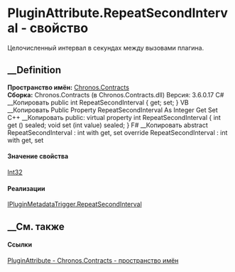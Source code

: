 # PluginAttribute.RepeatSecondInterval - свойство
Целочисленный интервал в секундах между вызовами плагина.
## __Definition
 **Пространство имён:** [Chronos.Contracts](N_Chronos_Contracts.htm)  
 **Сборка:** Chronos.Contracts (в Chronos.Contracts.dll) Версия: 3.6.0.17
C# __Копировать
     public int RepeatSecondInterval { get; set; }
VB __Копировать
     Public Property RepeatSecondInterval As Integer
    	Get
    	Set
C++ __Копировать
     public:
    virtual property int RepeatSecondInterval {
    	int get () sealed;
    	void set (int value) sealed;
    }
F# __Копировать
     abstract RepeatSecondInterval : int with get, set
    override RepeatSecondInterval : int with get, set
#### Значение свойства
[Int32](https://learn.microsoft.com/dotnet/api/system.int32)
#### Реализации
[IPluginMetadataTrigger.RepeatSecondInterval](P_Chronos_Contracts_IPluginMetadataTrigger_RepeatSecondInterval.htm)  
##  __См. также
#### Ссылки
[PluginAttribute - ](T_Chronos_Contracts_PluginAttribute.htm)
[Chronos.Contracts - пространство имён](N_Chronos_Contracts.htm)
